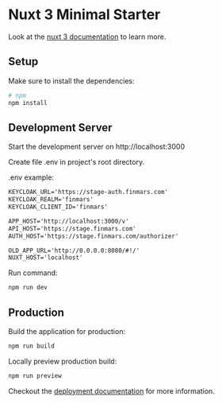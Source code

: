 # Nuxt 3 Minimal Starter

Look at the [nuxt 3 documentation](https://v3.nuxtjs.org) to learn more.

## Setup

Make sure to install the dependencies:

```bash
# npm
npm install
```

## Development Server

Start the development server on http://localhost:3000

Create file .env in project's root directory.

.env example:

```txt
KEYCLOAK_URL='https://stage-auth.finmars.com'
KEYCLOAK_REALM='finmars'
KEYCLOAK_CLIENT_ID='finmars'

APP_HOST='http://localhost:3000/v'
API_HOST='https://stage.finmars.com'
AUTH_HOST='https://stage.finmars.com/authorizer'

OLD_APP_URL='http://0.0.0.0:8080/#!/'
NUXT_HOST='localhost'
```

Run command:

```bash
npm run dev
```

## Production

Build the application for production:

```bash
npm run build
```

Locally preview production build:

```bash
npm run preview
```

Checkout the [deployment documentation](https://v3.nuxtjs.org/docs/deployment) for more information.
